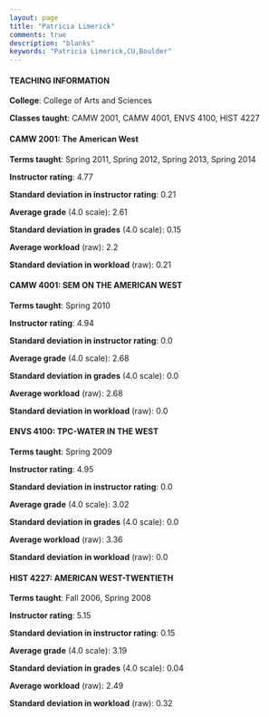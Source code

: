 ```yaml
---
layout: page
title: "Patricia Limerick" 
comments: true
description: "blanks"
keywords: "Patricia Limerick,CU,Boulder"
---
```

<head>
<script src="https://ajax.googleapis.com/ajax/libs/jquery/2.1.3/jquery.min.js"></script>
<script src="https://dl.dropboxusercontent.com/s/pc42nxpaw1ea4o9/highcharts.js?dl=0"></script>
<!-- <script src="../assets/js/highcharts.js"></script> -->
<style type="text/css">@font-face {
	font-family: "Bebas Neue";
	src: url(https://www.filehosting.org/file/details/544349/BebasNeue Regular.otf) format("opentype");
	}
	h1.Bebas { 
		font-family: "Bebas Neue", Verdana, Tahoma;
	}
</style>
</head>
	   
#### TEACHING INFORMATION

**College**: College of Arts and Sciences

**Classes taught**: CAMW 2001, CAMW 4001, ENVS 4100, HIST 4227

#### CAMW 2001: The American West

**Terms taught**: Spring 2011, Spring 2012, Spring 2013, Spring 2014

**Instructor rating**: 4.77

**Standard deviation in instructor rating**: 0.21

**Average grade** (4.0 scale): 2.61

**Standard deviation in grades** (4.0 scale): 0.15

**Average workload** (raw): 2.2

**Standard deviation in workload** (raw): 0.21

#### CAMW 4001: SEM ON THE AMERICAN WEST

**Terms taught**: Spring 2010

**Instructor rating**: 4.94

**Standard deviation in instructor rating**: 0.0

**Average grade** (4.0 scale): 2.68

**Standard deviation in grades** (4.0 scale): 0.0

**Average workload** (raw): 2.68

**Standard deviation in workload** (raw): 0.0

#### ENVS 4100: TPC-WATER IN THE WEST

**Terms taught**: Spring 2009

**Instructor rating**: 4.95

**Standard deviation in instructor rating**: 0.0

**Average grade** (4.0 scale): 3.02

**Standard deviation in grades** (4.0 scale): 0.0

**Average workload** (raw): 3.36

**Standard deviation in workload** (raw): 0.0

#### HIST 4227: AMERICAN WEST-TWENTIETH

**Terms taught**: Fall 2006, Spring 2008

**Instructor rating**: 5.15

**Standard deviation in instructor rating**: 0.15

**Average grade** (4.0 scale): 3.19

**Standard deviation in grades** (4.0 scale): 0.04

**Average workload** (raw): 2.49

**Standard deviation in workload** (raw): 0.32

